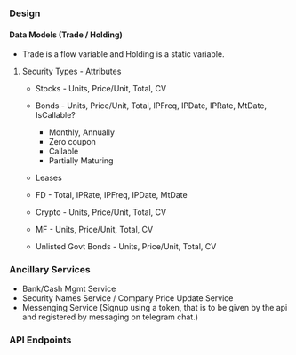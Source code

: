 ### Design

#### Data Models  (Trade / Holding) 
* Trade is a flow variable and Holding is a static variable. 

1. Security Types - Attributes 
    * Stocks - Units, Price/Unit, Total, CV
    * Bonds - Units, Price/Unit, Total, IPFreq, IPDate, IPRate, MtDate, IsCallable?
        * Monthly, Annually
        * Zero coupon
        * Callable
        * Partially Maturing

    * Leases 
    * FD - Total, IPRate, IPFreq, IPDate, MtDate
    * Crypto - Units, Price/Unit, Total, CV
    * MF - Units, Price/Unit, Total, CV
    * Unlisted Govt Bonds - Units, Price/Unit, Total, CV






### Ancillary Services
* Bank/Cash Mgmt Service
* Security Names Service / Company Price Update Service
* Messenging Service (Signup using a token, that is to be given by the api and registered by messaging on telegram chat.)


### API Endpoints

